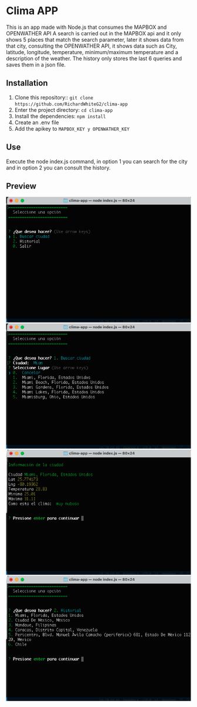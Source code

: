 # Clima APP

This is an app made with Node.js that consumes the MAPBOX and OPENWATHER API
A search is carried out in the MAPBOX api and it only shows 5 places that match the search parameter, later it shows data from that city, consulting the OPENWATHER API, it shows data such as
City, latitude, longitude, temperature, minimum/maximum temperature and a description of the weather.
The history only stores the last 6 queries and saves them in a json file.

## Installation

1. Clone this repository:: `git clone https://github.com/RichardWhiteG2/clima-app`
2. Enter the project directory: `cd clima-app`
3. Install the dependencies: `npm install`
4. Create an .env file
5. Add the apikey to `MAPBOX_KEY y OPENWATHER_KEY`

## Use

Execute the node index.js command, in option 1 you can search for the city and in option 2 you can consult the history.

## Preview
![Menu](/assets/MenuInicial.png)
![Menu](/assets/Busqueda.png)
![Menu](/assets/Responsebusqueda.png)
![Menu](/assets/Historial.png)